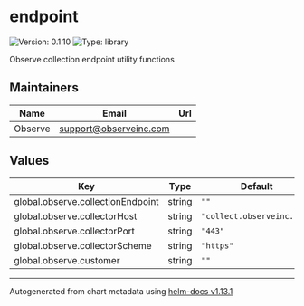 # endpoint

![Version: 0.1.10](https://img.shields.io/badge/Version-0.1.10-informational?style=flat-square) ![Type: library](https://img.shields.io/badge/Type-library-informational?style=flat-square)

Observe collection endpoint utility functions

## Maintainers

| Name | Email | Url |
| ---- | ------ | --- |
| Observe | <support@observeinc.com> |  |

## Values

| Key | Type | Default | Description |
|-----|------|---------|-------------|
| global.observe.collectionEndpoint | string | `""` |  |
| global.observe.collectorHost | string | `"collect.observeinc.com"` |  |
| global.observe.collectorPort | string | `"443"` |  |
| global.observe.collectorScheme | string | `"https"` |  |
| global.observe.customer | string | `""` |  |

----------------------------------------------
Autogenerated from chart metadata using [helm-docs v1.13.1](https://github.com/norwoodj/helm-docs/releases/v1.13.1)
